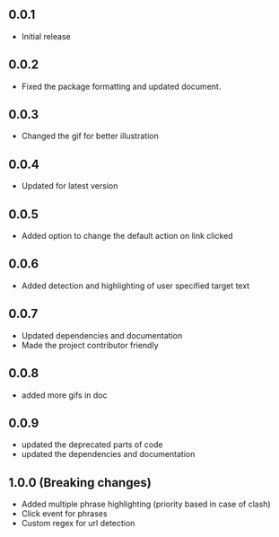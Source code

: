 ## 0.0.1

* Initial release

## 0.0.2

* Fixed the package formatting and updated document.

## 0.0.3

* Changed the gif for better illustration

## 0.0.4

* Updated for latest version

## 0.0.5

* Added option to change the default action on link clicked

## 0.0.6

* Added detection and highlighting of user specified target text

## 0.0.7

* Updated dependencies and documentation
* Made the project contributor friendly

## 0.0.8

* added more gifs in doc

## 0.0.9

* updated the deprecated parts of code
* updated the dependencies and documentation

## 1.0.0 (Breaking changes)

* Added multiple phrase highlighting (priority based in case of clash)
* Click event for phrases
* Custom regex for url detection

